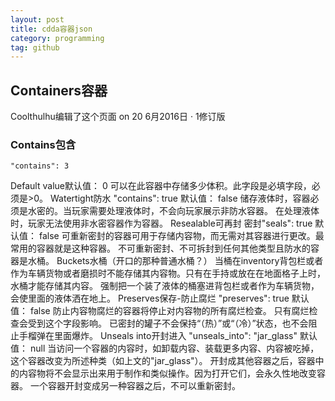 ```yaml
---
layout: post
title: cdda容器json
category: programming
tag: github
---
```

## Containers容器
Coolthulhu编辑了这个页面 on 20 6月2016日 · 1修订版
### Contains包含
```
"contains": 3
```
Default value默认值： 0
可以在此容器中存储多少体积。此字段是必填字段，必须是>0。
Watertight防水
"contains": true
默认值： false
储存液体时，容器必须是水密的。当玩家需要处理液体时，不会向玩家展示非防水容器。 在处理液体时，玩家无法使用非水密容器作为容器。
Resealable可再封
密封"seals": true
默认值： false
可重新密封的容器可用于存储内容物，而无需对其容器进行更改。最常用的容器就是这种容器。
不可重新密封、不可拆封到任何其他类型且防水的容器是水桶。
Buckets水桶（开口的那种普通水桶？）
当桶在inventory背包栏或者作为车辆货物或者磨损时不能存储其内容物。只有在手持或放在在地面格子上时，水桶才能存储其内容。
强制把一个装了液体的桶塞进背包栏或者作为车辆货物，会使里面的液体洒在地上。
Preserves保存-防止腐烂
"preserves": true
默认值： false
防止内容物腐烂的容器将停止对内容物的所有腐烂检查。
只有腐烂检查会受到这个字段影响。 已密封的罐子不会保持“（热）”或“（冷）”状态，也不会阻止手榴弹在里面爆炸。
Unseals into开封进入
"unseals_into": "jar_glass"
默认值： null
当访问一个容器的内容时，如卸载内容、装载更多内容、内容被吃掉，这个容器改变为所述种类（如上文的"jar_glass"）。
开封成其他容器之后，容器中的内容物将不会显示出来用于制作和类似操作。因为打开它们，会永久性地改变容器。
一个容器开封变成另一种容器之后，不可以重新密封。
